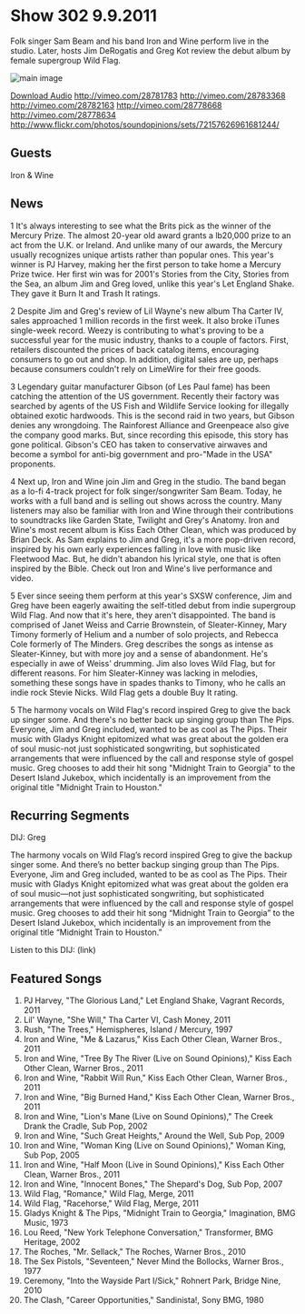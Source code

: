 # Show 302 9.9.2011
Folk singer Sam Beam and his band Iron and Wine perform live in the studio. Later, hosts Jim DeRogatis and Greg Kot review the debut album by female supergroup Wild Flag.

![main image](http://www.soundopinions.org/images/2011/ironandwine.jpg)

[Download Audio](http://audio.soundopinions.org/streams/2011/09/so_20110909.m3u)
http://vimeo.com/28781783
http://vimeo.com/28783368
http://vimeo.com/28782163
http://vimeo.com/28778668
http://vimeo.com/28778634
http://www.flickr.com/photos/soundopinions/sets/72157626961681244/

## Guests
Iron & Wine

## News
1 It's always interesting to see what the Brits pick as the winner of the Mercury Prize. The almost 20-year old award grants a lb20,000 prize to an act from the U.K. or Ireland. And unlike many of our awards, the Mercury usually recognizes unique artists rather than popular ones. This year's winner is PJ Harvey, making her the first person to take home a Mercury Prize twice. Her first win was for 2001's Stories from the City, Stories from the Sea, an album Jim and Greg loved, unlike this year's Let England Shake. They gave it Burn It and Trash It ratings.

2 Despite Jim and Greg's review of Lil Wayne's new album Tha Carter IV, sales approached 1 million records in the first week. It also broke iTunes single-week record. Weezy is contributing to what's proving to be a successful year for the music industry, thanks to a couple of factors. First, retailers discounted the prices of back catalog items, encouraging consumers to go out and shop. In addition, digital sales are up, perhaps because consumers couldn't rely on LimeWire for their free goods.

3 Legendary guitar manufacturer Gibson (of Les Paul fame) has been catching the attention of the US government. Recently their factory was searched by agents of the US Fish and Wildlife Service looking for illegally obtained exotic hardwoods. This is the second raid in two years, but Gibson denies any wrongdoing. The Rainforest Alliance and Greenpeace also give the company good marks. But, since recording this episode, this story has gone political. Gibson's CEO has taken to conservative airwaves and become a symbol for anti-big government and pro-"Made in the USA" proponents.

4 Next up, Iron and Wine join Jim and Greg in the studio. The band began as a lo-fi 4-track project for folk singer/songwriter Sam Beam. Today, he works with a full band and is selling out shows across the country. Many listeners may also be familiar with Iron and Wine through their contributions to soundtracks like Garden State, Twilight and Grey's Anatomy. Iron and Wine's most recent album is Kiss Each Other Clean, which was produced by Brian Deck. As Sam explains to Jim and Greg, it's a more pop-driven record, inspired by his own early experiences falling in love with music like Fleetwood Mac. But, he didn't abandon his lyrical style, one that is often inspired by the Bible. Check out Iron and Wine's live performance and video.

5 Ever since seeing them perform at this year's SXSW conference, Jim and Greg have been eagerly awaiting the self-titled debut from indie supergroup Wild Flag. And now that it's here, they aren't disappointed. The band is comprised of Janet Weiss and Carrie Brownstein, of Sleater-Kinney, Mary Timony formerly of Helium and a number of solo projects, and Rebecca Cole formerly of The Minders. Greg describes the songs as intense as Sleater-Kinney, but with more joy and a sense of abandonment. He's especially in awe of Weiss' drumming. Jim also loves Wild Flag, but for different reasons. For him Sleater-Kinney was lacking in melodies, something these songs have in spades thanks to Timony, who he calls an indie rock Stevie Nicks. Wild Flag gets a double Buy It rating.

5 The harmony vocals on Wild Flag's record inspired Greg to give the back up singer some. And there's no better back up singing group than The Pips. Everyone, Jim and Greg included, wanted to be as cool as The Pips. Their music with Gladys Knight epitomized what was great about the golden era of soul music-not just sophisticated songwriting, but sophisticated arrangements that were influenced by the call and response style of gospel music. Greg chooses to add their hit song "Midnight Train to Georgia" to the Desert Island Jukebox, which incidentally is an improvement from the original title "Midnight Train to Houston."

## Recurring Segments
DIJ: Greg

The harmony vocals on Wild Flag’s record inspired Greg to give the backup singer some. And there’s no better backup singing group than The Pips. Everyone, Jim and Greg included, wanted to be as cool as The Pips. Their music with Gladys Knight epitomized what was great about the golden era of soul music—not just sophisticated songwriting, but sophisticated arrangements that were influenced by the call and response style of gospel music. Greg chooses to add their hit song “Midnight Train to Georgia” to the Desert Island Jukebox, which incidentally is an improvement from the original title “Midnight Train to Houston.”

Listen to this DIJ: (link)


## Featured Songs
1. PJ Harvey, "The Glorious Land," Let England Shake, Vagrant Records, 2011
2. Lil' Wayne, "She Will," Tha Carter VI, Cash Money, 2011
3. Rush, "The Trees," Hemispheres, Island / Mercury, 1997
4. Iron and Wine, "Me & Lazarus," Kiss Each Other Clean, Warner Bros., 2011
5. Iron and Wine, "Tree By The River (Live on Sound Opinions)," Kiss Each Other Clean, Warner Bros., 2011
6. Iron and Wine, "Rabbit Will Run," Kiss Each Other Clean, Warner Bros., 2011
7. Iron and Wine, "Big Burned Hand," Kiss Each Other Clean, Warner Bros., 2011
8. Iron and Wine, "Lion's Mane (Live on Sound Opinions)," The Creek Drank the Cradle, Sub Pop, 2002
9. Iron and Wine, "Such Great Heights," Around the Well, Sub Pop, 2009
10. Iron and Wine, "Woman King (Live on Sound Opinions)," Woman King, Sub Pop, 2005
11. Iron and Wine, "Half Moon (Live in Sound Opinions)," Kiss Each Other Clean, Warner Bros., 2011
12. Iron and Wine, "Innocent Bones," The Shepard's Dog, Sub Pop, 2007
13. Wild Flag, "Romance," Wild Flag, Merge, 2011
14. Wild Flag, "Racehorse," Wild Flag, Merge, 2011
15. Gladys Knight & The Pips, "Midnight Train to Georgia," Imagination, BMG Music, 1973
16. Lou Reed, "New York Telephone Conversation," Transformer, BMG Heritage, 2002
17. The Roches, "Mr. Sellack," The Roches, Warner Bros., 2010
18. The Sex Pistols, "Seventeen," Never Mind the Bollocks, Warner Bros., 1977
19. Ceremony, "Into the Wayside Part I/Sick," Rohnert Park, Bridge Nine, 2010
20. The Clash, "Career Opportunities," Sandinista!, Sony BMG, 1980
